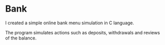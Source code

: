 # Bank
I created a simple online bank menu simulation in C language.

The program simulates actions such as deposits, withdrawals and reviews of the balance.

